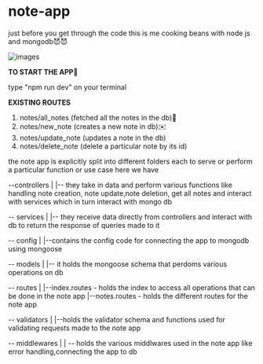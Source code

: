 # note-app
just before you get through the code
this is me cooking beans with node js  and mongodb😈😈

![images](https://user-images.githubusercontent.com/70198597/173223568-e6952c8f-ef4a-4bf7-b748-f5ab59fc1842.jpeg)


**TO START THE APP**🦵

type "npm run dev" on your terminal

**EXISTING ROUTES**
1. notes/all_notes (fetched all the notes in the db)📜
2. notes/new_note (creates a new note in db)✉️
3. notes/update_note (updates a note in the db)
4. notes/delete_note (delete a particular note by its id)

the note app is explicitly split into different folders
each to serve or perform  a particular function or use case
here we have 

--controllers
    |
    |-- they take in data and perform various functions like handling note creation, note update,note deletion, get all notes and interact with services which in turn interact with mongo db
    
-- services
    |
    |-- they receive data directly from controllers and interact with db to return the response of queries made to it
    
    
-- config
    |
    |--contains the config code for connecting the app to mongodb using mongoose
    
    
-- models
    |
    |-- it holds the mongoose schema that perdoms various operations on db
    
    
    
-- routes
    |
    |--index.routes
        - holds the index to access all operations that can be done in the note app
    |--notes.routes
        - holds the different routes for the note app
        
        
-- validators
    |
    |--holds the validator schema and functions used for validating requests made to the note app
    
    
-- middlewares
    |
    | -- holds the various middlwares used in the note app like error handling,connecting the app to db
    
    
    
